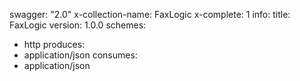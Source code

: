 swagger: "2.0"
x-collection-name: FaxLogic
x-complete: 1
info:
  title: FaxLogic
  version: 1.0.0
schemes:
- http
produces:
- application/json
consumes:
- application/json